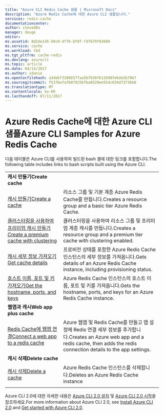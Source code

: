 ```yaml
---
title: "Azure CLI Redis Cache 샘플 | Microsoft Docs"
description: "Azure Redis Cache에 대한 Azure CLI 샘플입니다."
services: redis-cache
documentationcenter: 
author: steved0x
manager: douge
editor: 
ms.assetid: 8d2de145-50c0-4f76-bf8f-fdf679f03698
ms.service: cache
ms.workload: tbd
ms.tgt_pltfrm: cache-redis
ms.devlang: azurecli
ms.topic: article
ms.date: 04/14/2017
ms.author: sdanie
ms.openlocfilehash: a3debf3380b57faa5b7b30f612698fe6de5b7067
ms.sourcegitcommit: f537befafb079256fba0529ee554c034d73f36b0
ms.translationtype: MT
ms.contentlocale: ko-KR
ms.lasthandoff: 07/11/2017
---
```

# <a name="azure-cli-samples-for-azure-redis-cache"></a><span data-ttu-id="e82b2-103">Azure Redis Cache에 대한 Azure CLI 샘플</span><span class="sxs-lookup"><span data-stu-id="e82b2-103">Azure CLI Samples for Azure Redis Cache</span></span>

<span data-ttu-id="e82b2-104">다음 테이블은 Azure CLI를 사용하여 빌드된 bash 셸에 대한 링크를 포함합니다.</span><span class="sxs-lookup"><span data-stu-id="e82b2-104">The following table includes links to bash scripts built using the Azure CLI.</span></span>

| | |
|---|---|
|<span data-ttu-id="e82b2-105">**캐시 만들기**</span><span class="sxs-lookup"><span data-stu-id="e82b2-105">**Create cache**</span></span>||
| [<span data-ttu-id="e82b2-106">캐시 만들기</span><span class="sxs-lookup"><span data-stu-id="e82b2-106">Create a cache</span></span>](./scripts/create-cache.md) | <span data-ttu-id="e82b2-107">리소스 그룹 및 기본 계층 Azure Redis Cache를 만듭니다.</span><span class="sxs-lookup"><span data-stu-id="e82b2-107">Creates a resource group and a basic tier Azure Redis Cache.</span></span> |
| [<span data-ttu-id="e82b2-108">클러스터링을 사용하여 프리미엄 캐시 만들기</span><span class="sxs-lookup"><span data-stu-id="e82b2-108">Create a premium cache with clustering</span></span>](./scripts/create-premium-cache-cluster.md) | <span data-ttu-id="e82b2-109">클러스터링을 사용하여 리소스 그룹 및 프리미엄 계층 캐시를 만듭니다.</span><span class="sxs-lookup"><span data-stu-id="e82b2-109">Creates a resource group and a premium tier cache with clustering enabled.</span></span>|
| [<span data-ttu-id="e82b2-110">캐시 세부 정보 가져오기</span><span class="sxs-lookup"><span data-stu-id="e82b2-110">Get cache details</span></span>](./scripts/show-cache.md) | <span data-ttu-id="e82b2-111">프로비전 상태를 포함한 Azure Redis Cache 인스턴스의 세부 정보를 가져옵니다.</span><span class="sxs-lookup"><span data-stu-id="e82b2-111">Gets details of an Azure Redis Cache instance, including provisioning status.</span></span> |
| [<span data-ttu-id="e82b2-112">호스트 이름, 포트 및 키 가져오기</span><span class="sxs-lookup"><span data-stu-id="e82b2-112">Get the hostname, ports, and keys</span></span>](./scripts/cache-keys-ports.md) | <span data-ttu-id="e82b2-113">Azure Redis Cache 인스턴스의 호스트 이름, 포트 및 키를 가져옵니다.</span><span class="sxs-lookup"><span data-stu-id="e82b2-113">Gets the hostname, ports, and keys for an Azure Redis Cache instance.</span></span> |
|<span data-ttu-id="e82b2-114">**웹앱과 캐시**</span><span class="sxs-lookup"><span data-stu-id="e82b2-114">**Web app plus cache**</span></span>||
| [<span data-ttu-id="e82b2-115">Redis Cache에 웹앱 연결</span><span class="sxs-lookup"><span data-stu-id="e82b2-115">Connect a web app to a redis cache</span></span>](./../app-service-web/scripts/app-service-cli-app-service-redis.md) | <span data-ttu-id="e82b2-116">Azure 웹앱 및 Redis Cache를 만들고 앱 설정에 Redis 연결 세부 정보를 추가합니다.</span><span class="sxs-lookup"><span data-stu-id="e82b2-116">Creates an Azure web app and a redis cache, then adds the redis connection details to the app settings.</span></span> |
|<span data-ttu-id="e82b2-117">**캐시 삭제**</span><span class="sxs-lookup"><span data-stu-id="e82b2-117">**Delete cache**</span></span>||
| [<span data-ttu-id="e82b2-118">캐시 삭제</span><span class="sxs-lookup"><span data-stu-id="e82b2-118">Delete a cache</span></span>](./scripts/delete-cache.md) | <span data-ttu-id="e82b2-119">Azure Redis Cache 인스턴스를 삭제합니다.</span><span class="sxs-lookup"><span data-stu-id="e82b2-119">Deletes an Azure Redis Cache instance</span></span>  |
| | |

<span data-ttu-id="e82b2-120">Azure CLI 2.0에 대한 자세한 내용은 [Azure CLI 2.0 설치](https://docs.microsoft.com/cli/azure/install-azure-cli) 및 [Azure CLI 2.0 시작](https://docs.microsoft.com/cli/azure/get-started-with-azure-cli)을 참조하세요.</span><span class="sxs-lookup"><span data-stu-id="e82b2-120">For more information about Azure CLI 2.0, see [Install Azure CLI 2.0](https://docs.microsoft.com/cli/azure/install-azure-cli) and [Get started with Azure CLI 2.0](https://docs.microsoft.com/cli/azure/get-started-with-azure-cli).</span></span>